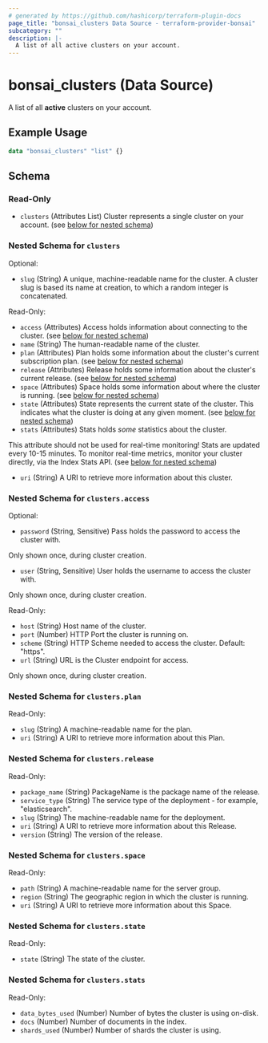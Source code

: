 ```yaml
---
# generated by https://github.com/hashicorp/terraform-plugin-docs
page_title: "bonsai_clusters Data Source - terraform-provider-bonsai"
subcategory: ""
description: |-
  A list of all active clusters on your account.
---
```


# bonsai_clusters (Data Source)

A list of all **active** clusters on your account.

## Example Usage

```terraform
data "bonsai_clusters" "list" {}
```

<!-- schema generated by tfplugindocs -->
## Schema

### Read-Only

- `clusters` (Attributes List) Cluster represents a single cluster on your account. (see [below for nested schema](#nestedatt--clusters))

<a id="nestedatt--clusters"></a>
### Nested Schema for `clusters`

Optional:

- `slug` (String) A unique, machine-readable name for the cluster. A cluster slug is based its name at creation, to which a random integer is concatenated.

Read-Only:

- `access` (Attributes) Access holds information about connecting to the cluster. (see [below for nested schema](#nestedatt--clusters--access))
- `name` (String) The human-readable name of the cluster.
- `plan` (Attributes) Plan holds some information about the cluster's current subscription plan. (see [below for nested schema](#nestedatt--clusters--plan))
- `release` (Attributes) Release holds some information about the cluster's current release. (see [below for nested schema](#nestedatt--clusters--release))
- `space` (Attributes) Space holds some information about where the cluster is running. (see [below for nested schema](#nestedatt--clusters--space))
- `state` (Attributes) State represents the current state of the cluster. This indicates what the cluster is doing at any given moment. (see [below for nested schema](#nestedatt--clusters--state))
- `stats` (Attributes) Stats holds *some* statistics about the cluster. 

This attribute should not be used for real-time monitoring! Stats are updated every 10-15 minutes. To monitor real-time metrics, monitor your cluster directly, via the Index Stats API. (see [below for nested schema](#nestedatt--clusters--stats))
- `uri` (String) A URI to retrieve more information about this cluster.

<a id="nestedatt--clusters--access"></a>
### Nested Schema for `clusters.access`

Optional:

- `password` (String, Sensitive) Pass holds the password to access the cluster with. 

Only shown once, during cluster creation.
- `user` (String, Sensitive) User holds the username to access the cluster with.

 Only shown once, during cluster creation.

Read-Only:

- `host` (String) Host name of the cluster.
- `port` (Number) HTTP Port the cluster is running on.
- `scheme` (String) HTTP Scheme needed to access the cluster. Default: "https".
- `url` (String) URL is the Cluster endpoint for access.

Only shown once, during cluster creation.


<a id="nestedatt--clusters--plan"></a>
### Nested Schema for `clusters.plan`

Read-Only:

- `slug` (String) A machine-readable name for the plan.
- `uri` (String) A URI to retrieve more information about this Plan.


<a id="nestedatt--clusters--release"></a>
### Nested Schema for `clusters.release`

Read-Only:

- `package_name` (String) PackageName is the package name of the release.
- `service_type` (String) The service type of the deployment - for example, "elasticsearch".
- `slug` (String) The machine-readable name for the deployment.
- `uri` (String) A URI to retrieve more information about this Release.
- `version` (String) The version of the release.


<a id="nestedatt--clusters--space"></a>
### Nested Schema for `clusters.space`

Read-Only:

- `path` (String) A machine-readable name for the server group.
- `region` (String) The geographic region in which the cluster is running.
- `uri` (String) A URI to retrieve more information about this Space.


<a id="nestedatt--clusters--state"></a>
### Nested Schema for `clusters.state`

Read-Only:

- `state` (String) The state of the cluster.


<a id="nestedatt--clusters--stats"></a>
### Nested Schema for `clusters.stats`

Read-Only:

- `data_bytes_used` (Number) Number of bytes the cluster is using on-disk.
- `docs` (Number) Number of documents in the index.
- `shards_used` (Number) Number of shards the cluster is using.
